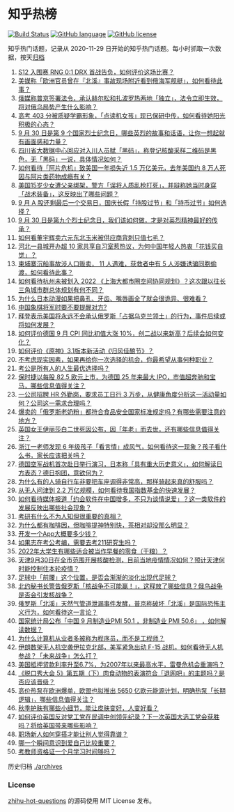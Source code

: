 # 知乎热榜
[![Build Status](https://github.com/ToWeLong/zhihu-hot-questions/workflows/CI/badge.svg)](https://github.com/ToWeLong/zhihu-hot-questions/actions)
[![GitHub language](https://img.shields.io/badge/language-golang-orange.svg)](https://golang.org/)
[![GitHub license](https://img.shields.io/github/license/ToWeLong/zhihu-hot-questions)](https://github.com/ToWeLong/zhihu-hot-questions/blob/main/LICENSE)

知乎热门话题，记录从 2020-11-29 日开始的知乎热门话题。每小时抓取一次数据，按天[归档](./archives)

<!-- BEGIN -->

1. [S12 入围赛 RNG 0:1 DRX 首战告负，如何评价这场比赛？](https://www.zhihu.com/question/556826596)
1. [美媒称「欧洲官员曾在『北溪』事故现场附近看到俄海军舰艇」，如何看待此事？](https://www.zhihu.com/question/556434671)
1. [俄媒称普京签署法令，承认赫尔松和扎波罗热两地「独立」，法令立即生效，将对俄乌局势产生什么影响？](https://www.zhihu.com/question/556778831)
1. [高考 403 分被质疑学霸形象，「点读机女孩」现已保研中传，如何看待她阳光积极的心态？](https://www.zhihu.com/question/556458307)
1. [9 月 30 日是第 9 个国家烈士纪念日，哪些英烈的故事和话语，让你一想起就有画面感和力量？](https://www.zhihu.com/question/556026573)
1. [四川省大数据中心回应对入川人员赋「黑码」，称登记核酸采样二维码是黑色，无「黑码」一说，具体情况如何？](https://www.zhihu.com/question/556625957)
1. [如何看待「阿片危机」致美国一年损失近 1.5 万亿美元，去年美国约 8 万人死因与阿片类药物成瘾有关？](https://www.zhihu.com/question/556526306)
1. [美国15岁少女遭父亲绑架，警方「误将人质乱枪打死」，并辩称她当时身穿「战术装备」，这反映出了哪些问题？](https://www.zhihu.com/question/556837808)
1. [9 月 A 股还剩最后一个交易日，国庆长假「持股过节」和「持币过节」如何选择？](https://www.zhihu.com/question/556501002)
1. [9 月 30 日是第九个烈士纪念日，我们该如何做，才是对英烈精神最好的传承？](https://www.zhihu.com/question/555913858)
1. [如何看董宇辉卖六元东北玉米被供应商背刺只值七毛？](https://www.zhihu.com/question/555872060)
1. [河北一县城开办超 10 家共享自习室惹热议，为何中国年轻人热衷「花钱买自觉」？](https://www.zhihu.com/question/556454468)
1. [柬埔寨沉船事故涉人口贩卖， 11 人遇难，获救者中有 5 人涉嫌诱骗同胞偷渡，如何看待此事？](https://www.zhihu.com/question/556844272)
1. [如何看待杭州未被划入 2022 《上海大都市圈空间协同规划》？这次跟以往长三角城市群总体规划有何不同？](https://www.zhihu.com/question/556020673)
1. [为什么日本动漫如果把鼻孔、牙齿、嘴唇画全了就会很诡异、很难看？](https://www.zhihu.com/question/28489148)
1. [中国象棋将军时要不要提醒对方?](https://www.zhihu.com/question/484392953)
1. [拜登表示美国将永远不会承认俄罗斯「占据乌克兰领土」的行为，事件后续或将如何发展？](https://www.zhihu.com/question/556854337)
1. [如何评价德国 9 月 CPI 同比初值大涨 10%，创二战以来新高？后续会如何变化？](https://www.zhihu.com/question/556778347)
1. [如何评价《原神》3.1版本新活动《归风佳酿节》？](https://www.zhihu.com/question/555888370)
1. [不考虑现实因素，如果再给你一次选择的机会，你最希望从事何种职业？](https://www.zhihu.com/question/551203746)
1. [考公是所有人的人生最优选择吗？](https://www.zhihu.com/question/546231962)
1. [保时捷以每股 82.5 欧元上市，为德国 25 年来最大 IPO，市值超奔驰和宝马，哪些信息值得关注？](https://www.zhihu.com/question/556706402)
1. [一公司招聘 HR 外勤岗，要求员工日行 3 万步，从健康角度分析这一活动量如何？公司这一需求合理吗？](https://www.zhihu.com/question/556477146)
1. [爆卖的「俄罗斯老奶粉」都符合食品安全国家标准规定吗？有哪些需要注意的地方？](https://www.zhihu.com/question/556213396)
1. [英国女王伊丽莎白二世死因公布，因「年老」而去世，还有哪些信息值得关注？](https://www.zhihu.com/question/556682593)
1. [浙江一老师发现 6 年级孩子「看言情」成风气，如何看待这一现象？孩子看什么书，家长应该把关吗？](https://www.zhihu.com/question/556287617)
1. [德国空军战机首次赴日举行演习，日本称「具有重大历史意义」，如何解读日方表态？德日抱团，意欲何为？](https://www.zhihu.com/question/556321252)
1. [为什么有的人骑自行车非要把车座调得非常高，那样骑起来真的舒服吗？](https://www.zhihu.com/question/556246431)
1. [从无人问津到 2.2 万亿规模，如何看待我国指数基金的快速发展？](https://www.zhihu.com/question/556213231)
1. [如何看待媒体报道「约会软件在中国增多，不只为谈情说爱」？这一类软件的发展反映出哪些社会现象？](https://www.zhihu.com/question/556200475)
1. [考研有什么不为人知但很重要的真相？](https://www.zhihu.com/question/549671935)
1. [为什么都有咖啡因，但咖啡提神特别快，茶相对却没那么明显？](https://www.zhihu.com/question/546951667)
1. [开发一个App大概要多少钱？](https://www.zhihu.com/question/53656977)
1. [如果志在考公考编，需要去考211研究生吗？](https://www.zhihu.com/question/552881959)
1. [2022年大学生有哪些适合被当作早餐的零食（干粮）？](https://www.zhihu.com/question/554964817)
1. [天津9月30日在全市范围开展核酸检测，目前当地疫情情况如何？预计天津何时能控制住本轮疫情？](https://www.zhihu.com/question/556774711)
1. [足球中「前腰」这个位置，是否会渐渐的淡化出现代足球？](https://www.zhihu.com/question/306327981)
1. [北约秘书长警告俄罗斯「核战争不可能赢！」，这释放了哪些信息？俄乌战争是否会引发核战争？](https://www.zhihu.com/question/556531736)
1. [俄罗斯「北溪」天然气管道泄漏事件发酵，普京称破坏「北溪」是国际恐怖主义行为，如何看待这一言论？](https://www.zhihu.com/question/556777990)
1. [国家统计局公布「中国 9 月制造业PMI 50.1 ，非制造业 PMI 50.6」 ，如何解读数据？](https://www.zhihu.com/question/556801357)
1. [为什么计算机从业者多被称为程序员，而不是工程师？](https://www.zhihu.com/question/552999749)
1. [伊朗数架无人机空袭伊拉克北部，美军紧急出动 F-15 战机，如何看待无人机参战？「未来战争」怎么打？](https://www.zhihu.com/question/556313918)
1. [美国抵押贷款利率升至6.7%，为2007年以来最高水平，雷曼危机会重演吗？](https://www.zhihu.com/question/556779118)
1. [《脱口秀大会 5》第五期（下）肉食动物的表演符合「退网吧」的主题吗？是否应该晋级？](https://www.zhihu.com/question/556242558)
1. [高价热泵在欧洲爆单，欧盟也拟推出 5650 亿欧元能源计划，明确热泵「长期逻辑」，哪些信息值得关注？](https://www.zhihu.com/question/556359650)
1. [秋季护肤有哪些小细节，能让皮肤变好，人变好看？](https://www.zhihu.com/question/555645715)
1. [如何评价英国反对党工党在民调中创领先纪录？下一次英国大选工党会获胜吗？将给英国带来哪些影响？](https://www.zhihu.com/question/556783041)
1. [职场新人如何穿搭才能让别人觉得靠谱？](https://www.zhihu.com/question/554872043)
1. [哪一个瞬间意识到爱自己比较重要？](https://www.zhihu.com/question/555340574)
1. [考教师资格证一个月学习时间够吗？](https://www.zhihu.com/question/550264043)

<!-- END -->

历史归档 [./archives](./archives)


### License
[zhihu-hot-questions](https://github.com/towelong/zhihu-hot-questions) 的源码使用 MIT License 发布。